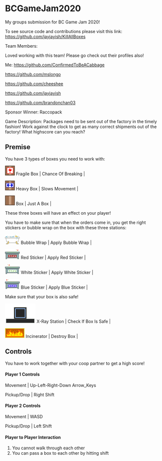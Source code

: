 # BCGameJam2020
My groups submission for BC Game Jam 2020!

To see source code and contributions please visit this link: https://github.com/jayjayish/KillAllBoxes

Team Members:

Loved working with this team! Please go check out their profiles also!

Me: https://github.com/ConfirmedToBeACabbage

https://github.com/mslongo

https://github.com/cheeshee

https://github.com/jayjayish

https://github.com/brandonchan03

Sponsor Winner: Raccopack

Game Description: Packages need to be sent out of the factory in the timely fashion! Work against the clock to get as many
correct shipments out of the factory! What highscore can you reach? 

## Premise

You have 3 types of boxes you need to work with:

![Screenshot](Images/fragileBox.png) Fragile Box | Chance Of Breaking | 

![Screenshot](Images/heavyBox.png) Heavy Box | Slows Movement | 

![Screenshot](Images/box.png) Box | Just A Box | 

These three boxes will have an effect on your player! 

You have to make sure that when the orders come in, you get the right stickers or bubble wrap on the box with these three stations: 

![Screenshot](Images/BubbleBath.png) Bubble Wrap | Apply Bubble Wrap | 

![Screenshot](Images/redSticker.png) Red Sticker | Apply Red Sticker | 

![Screenshot](Images/whiteSticker.png) White Sticker | Apply White Sticker | 

![Screenshot](Images/blueSticker.png) Blue Sticker | Apply Blue Sticker | 

Make sure that your box is also safe! 

![Screenshot](Images/x-rayStation.png) X-Ray Station | Check If Box Is Safe |

![Screenshot](Images/incinerator.png) Incinerator | Destroy Box |

## Controls

You have to work together with your coop partner to get a high score! 

#### Player 1 Controls 

Movement | Up-Left-Right-Down Arrow_Keys

Pickup/Drop | Right Shift

#### Player 2 Controls

Movement |  WASD

Pickup/Drop | Left Shift

#### Player to Player Interaction

1) You cannot walk through each other
2) You can pass a box to each other by hitting shift

